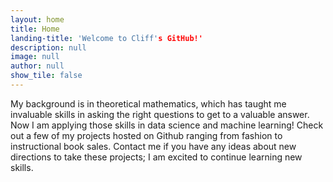 ```yaml
---
layout: home
title: Home
landing-title: 'Welcome to Cliff's GitHub!'
description: null
image: null
author: null
show_tile: false
---
```


My background is in theoretical mathematics, which has taught me invaluable skills in asking the right questions to get to a valuable answer. 
Now I am applying those skills in data science and machine learning! 
Check out a few of my projects hosted on Github ranging from fashion to instructional book sales. 
Contact me if you have any ideas about new directions to take these projects; I am excited to continue learning new skills.
